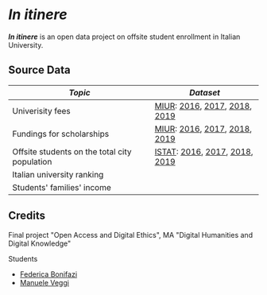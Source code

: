 # <i>In itinere</i>

<b><i>In itinere</i></b> is an open data project on offsite student enrollment in Italian University.

## Source Data

|*Topic*|*Dataset*|
|---|---|
|Univerisity fees|[MIUR](http://dati.ustat.miur.it/organization/miur?q=diritto+allo+studio&sort=score+desc%2C+metadata_modified+desc&page=2): [2016](http://dati.ustat.miur.it/dataset/2016-contribuzione-e-interventi-atenei/resource/0ff2992a-88a1-41e9-af2b-b7ddc07b98a2), [2017](http://dati.ustat.miur.it/dataset/2017-contribuzione-e-interventi-atenei/resource/5f2cf8c5-9346-4eb2-8e9e-812a2938f6da), [2018](http://dati.ustat.miur.it/dataset/2018-contribuzione-e-interventi-atenei/resource/1eb81181-c3c4-4d34-9561-83e31ccf3228), [2019](http://dati.ustat.miur.it/dataset/2019-contribuzione-e-interventi-atenei/resource/51f1d268-cea5-4425-8eee-c1378806caca)|
|Fundings for scholarships|[MIUR](http://dati.ustat.miur.it/organization/miur?q=diritto+allo+studio&sort=score+desc%2C+metadata_modified+desc&page=2): [2016](http://dati.ustat.miur.it/dataset/2016-diritto-allo-studio-universitario-dsu-regionale/resource/52b1b27b-341c-480c-873e-12e4e28b08da), [2017](http://dati.ustat.miur.it/dataset/2017-diritto-allo-studio-universitario-dsu-regionale/resource/5bb0ff78-f60e-4e30-b237-7791dff940c2), [2018](http://dati.ustat.miur.it/dataset/2018-diritto-allo-studio-universitario-dsu-regionale/resource/cdc018f4-4f3e-4a36-9717-dd82921fa00d), [2019](http://dati.ustat.miur.it/dataset/2019-diritto-allo-studio-universitario-dsu-regionale/resource/600e464d-6205-4480-9341-2c1cf48bda55)|
|Offsite students on the total city population|[ISTAT](https://www.istat.it/it/archivio/189907): [2016](https://www.istat.it/it/archivio/239358), [2017](https://www.istat.it/it/archivio/248054), [2018](https://www.istat.it/it/archivio/258234), [2019](https://www.istat.it/it/archivio/275030)   |
|Italian university ranking|   |
|Students' families' income|   |

## Credits
Final project "Open Access and Digital Ethics", MA "Digital Humanities and Digital Knowledge"

Students
- [Federica Bonifazi](mailto:federica.bonifazi@studio.unibo.it)
- [Manuele Veggi](mailto:manuele.veggi@studio.unibo.it)

